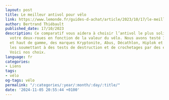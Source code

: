 ```yaml
---
layout: post
title: Le meilleur antivol pour vélo
link: https://www.lemonde.fr/guides-d-achat/article/2023/10/17/le-meilleur-antivol-pour-velo_6195018_5306571.html
author: Bertrand Thiébault
published_date: 17/10/2023
description: Ce comparatif vous aidera à choisir l’antivol le plus solide pour sécuriser
  votre deux-roues en fonction de la valeur du vélo. Nous avons testé 16 cadenas moyen
  et haut de gamme, des marques Kryptonite, Abus, Décathlon, Hiplok et autres, en
  les soumettant à des tests de destruction et de crochetages par des experts en serrurerie.
  Voici nos choix.
language: fr
categories:
- Liens
tags:
- vélo
og-tags: vélo
permalink: "/:categories/:year/:month/:day/:title/"
date: '2024-11-05 20:55:44 +0100'
---
```

